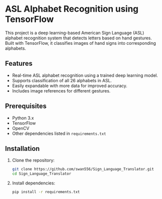 # ASL Alphabet Recognition using TensorFlow

This project is a deep learning-based American Sign Language (ASL) alphabet recognition system that detects letters based on hand gestures. Built with TensorFlow, it classifies images of hand signs into corresponding alphabets.

## Features
- Real-time ASL alphabet recognition using a trained deep learning model.
- Supports classification of all 26 alphabets in ASL.
- Easily expandable with more data for improved accuracy.
- Includes image references for different gestures.

## Prerequisites
- Python 3.x
- TensorFlow
- OpenCV
- Other dependencies listed in `requirements.txt`

## Installation
1. Clone the repository:
   ```sh
   git clone https://github.com/swan556/Sign_Language_Translator.git
   cd Sign_Language_Translator

2. Install dependencies:
   ```sh
   pip install -r requirements.txt

